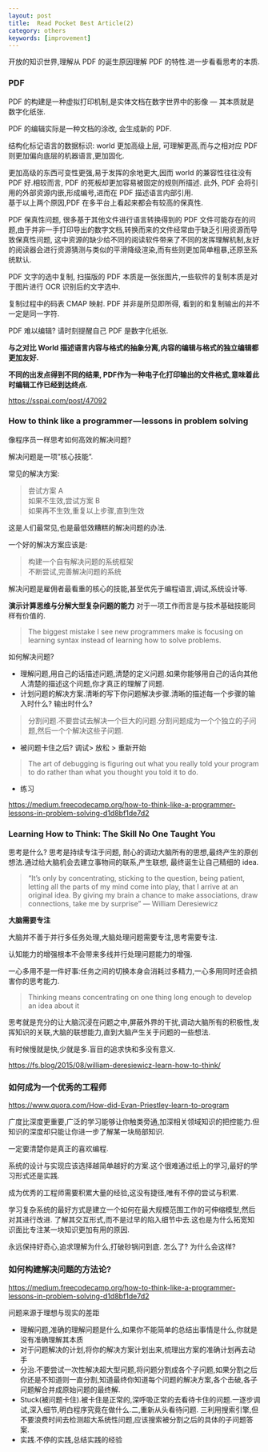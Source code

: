 ```yaml
---
layout: post
title:  Read Pocket Best Article(2)
category: others
keywords: [improvement]
---
```


开放的知识世界,理解从 PDF 的诞生原因理解 PDF 的特性.进一步看看思考的本质.


### PDF  

PDF 的构建是一种虚拟打印机制,是实体文档在数字世界中的影像 — 其本质就是数字化纸张.

PDF 的编辑实际是一种文档的涂改, 会生成新的 PDF.

结构化标记语言的数据标识: world 更加高级上层, 可理解更高,而与之相对应 PDF 则更加偏向底层的机器语言,更加固化.

更加高级的东西可变性更强,易于发挥的余地更大,因而 world 的兼容性往往没有 PDF 好.相较而言, PDF 的死板却更加容易被固定的规则所描述.
此外, PDF 会将引用的外部资源内嵌,形成编号,进而在 PDF 描述语言内部引用.    
基于以上两个原因,PDF 在多平台上看起来都会有较高的保真性.

PDF 保真性问题, 很多基于其他文件进行语言转换得到的 PDF 文件可能存在的问题,由于并非一手打印导出的数字文档,转换而来的文件经常由于缺乏引用资源而导致保真性问题, 这中资源的缺少给不同的阅读软件带来了不同的发挥理解机制,友好的阅读器会进行资源猜测与类似的平滑降级渲染,而有些则更加简单粗暴,还原至系统默认. 

PDF 文字的选中复制, 扫描版的 PDF 本质是一张张图片,一些软件的复制本质是对于图片进行 OCR 识别后的文字选中.

复制过程中的码表 CMAP 映射. PDF 并非是所见即所得, 看到的和复制输出的并不一定是同一字符.   

PDF 难以编辑? 请时刻提醒自己 PDF 是数字化纸张.

**与之对比 World 描述语言内容与格式的抽象分离,内容的编辑与格式的独立编辑都更加友好.**

**不同的出发点得到不同的结果, PDF作为一种电子化打印输出的文件格式,意味着此时编辑工作已经到达终点.**


https://sspai.com/post/47092


### How to think like a programmer — lessons in problem solving


像程序员一样思考如何高效的解决问题? 

解决问题是一项”核心技能”. 

常见的解决方案: 
> 尝试方案 A   
> 如果不生效,尝试方案 B             
> 如果再不生效,重复以上步骤,直到生效         

这是人们最常见,也是最低效糟糕的解决问题的办法. 

一个好的解决方案应该是: 
> 构建一个自有解决问题的系统框架        
> 不断尝试,完善解决问题的系统        

解决问题是雇佣者最看重的核心的技能,甚至优先于编程语言,调试,系统设计等.  

**演示计算思维与分解大型复杂问题的能力** 对于一项工作而言是与技术基础技能同样有价值的.

> The biggest mistake I see new programmers make is focusing on learning syntax instead of learning how to solve problems.



如何解决问题? 
* 理解问题,用自己的话描述问题,清楚的定义问题.如果你能够用自己的话向其他人清楚的描述这个问题,你才真正的理解了问题.    
* 计划问题的解决方案.清晰的写下你问题解决步骤.清晰的描述每一个步骤的输入时什么? 输出时什么?             
> 分割问题.不要尝试去解决一个巨大的问题.分割问题成为一个个独立的子问题,然后一个个解决这些子问题.   

* 被问题卡住之后? 调试> 放松 > 重新开始
> The art of debugging is figuring out what you really told your program to do rather than what you thought you told it to do.

* 练习

https://medium.freecodecamp.org/how-to-think-like-a-programmer-lessons-in-problem-solving-d1d8bf1de7d2


### Learning How to Think: The Skill No One Taught You

思考是什么? 思考是持续专注于问题, 耐心的调动大脑所有的思想,最终产生的原创想法.通过给大脑机会去建立事物间的联系,产生联想, 最终诞生让自己精细的 idea.


> “It’s only by concentrating, sticking to the question, being patient, letting all the parts of my mind come into play, that I arrive at an original idea. By giving my brain a chance to make associations, draw connections, take me by surprise”
    — William Deresiewicz


**大脑需要专注**

大脑并不善于并行多任务处理,大脑处理问题需要专注,思考需要专注.

认知能力的增强根本不会带来多线并行处理问题能力的增强. 

一心多用不是一件好事:任务之间的切换本身会消耗过多精力,一心多用同时还会损害你的思考能力.

> Thinking means concentrating on one thing long enough to develop an idea about it

思考就是充分的让大脑沉浸在问题之中,屏蔽外界的干扰,调动大脑所有的积极性,发挥知识的关联,大脑的联想能力,直到大脑产生关于问题的一些想法.

有时候慢就是快,少就是多.盲目的追求快和多没有意义.

https://fs.blog/2015/08/william-deresiewicz-learn-how-to-think/


### 如何成为一个优秀的工程师  

https://www.quora.com/How-did-Evan-Priestley-learn-to-program


广度比深度更重要,广泛的学习能够让你触类旁通,加深相关领域知识的把控能力.但知识的深度却只能让你进一步了解某一块局部知识.

一定要清楚你是真正的喜欢编程.  

系统的设计与实现应该选择越简单越好的方案.这个很难通过纸上的学习,最好的学习形式还是实践. 

成为优秀的工程师需要积累大量的经验,这没有捷径,唯有不停的尝试与积累.  

学习复杂系统的最好方式是建立一个如何在最大规模范围工作的可伸缩模型,然后对其进行改进. 了解其交互形式,而不是过早的陷入细节中去.这也是为什么拓宽知识面比专注某一块知识更加有用的原因.  

永远保持好奇心,追求理解为什么,打破砂锅问到底. 怎么了? 为什么会这样?




### 如何构建解决问题的方法论?  

https://medium.freecodecamp.org/how-to-think-like-a-programmer-lessons-in-problem-solving-d1d8bf1de7d2

问题来源于理想与现实的差距

* 理解问题,准确的理解问题是什么,如果你不能简单的总结出事情是什么,你就是没有准确理解其本质                    
* 对于问题解决的计划,将你的解决方案计划出来,梳理出方案的准确计划再去动手         
* 分治.不要尝试一次性解决超大型问题,将问题分割成各个子问题,如果分割之后你还是不知道则一直分割,知道最终你知道每个问题的解决方案,各个击破,各子问题解合并成原始问题的最终解.           
* Stuck(被问题卡住).被卡住是正常的,深呼吸正常的去看待卡住的问题.一逐步调试,深入细节,明白程序究竟在做什么.二,重新从头看待问题. 三利用搜索引擎,但不要浪费时间去检测超大系统性问题,应该搜索被分割之后的具体的子问题答案.
* 实践.不停的实践,总结实践的经验


